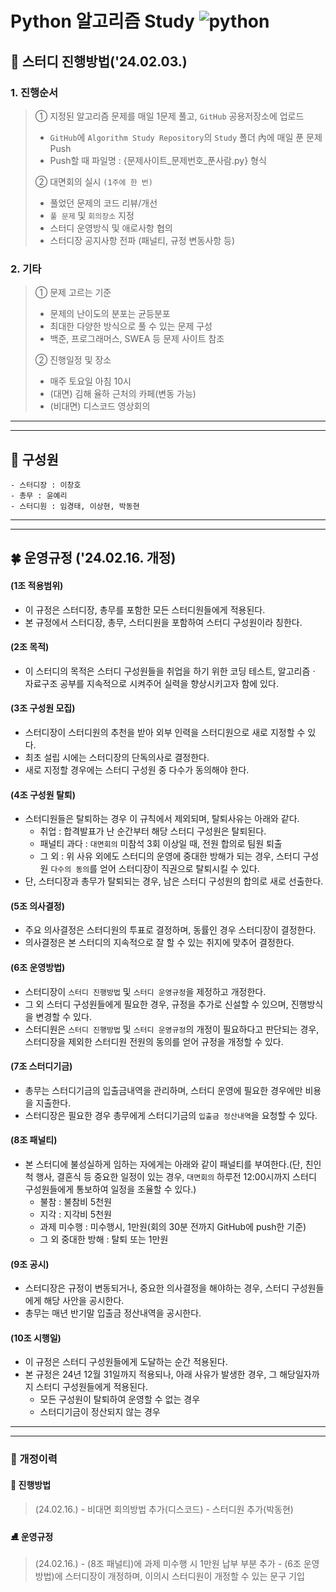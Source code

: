 # Python 알고리즘 Study ![python](https://img.shields.io/badge/Python-3776AB?style=for-the-badge&logo=python&logoColor=white)

## 🐇 스터디 진행방법('24.02.03.)

### 1. 진행순서 
> ① 지정된 알고리즘 문제를 매일 1문제 풀고, `GitHub` 공용저장소에 업로드
> - `GitHub`에 `Algorithm Study Repository`의 `Study` 폴더 內에 매일 푼 문제 Push
> - Push할 때 파일명 : {문제사이트_문제번호_푼사람.py} 형식
> 
> ② 대면회의 실시 `(1주에 한 번)`
>   - 풀었던 문제의 코드 리뷰/개선
>   - `풀 문제` 및 `회의장소` 지정
>   - 스터디 운영방식 및 애로사항 협의 
>   - 스터디장 공지사항 전파 (패널티, 규정 변동사항 등)

### 2. 기타 
> ① 문제 고르는 기준 
>   - 문제의 난이도의 분포는 균등분포
>   - 최대한 다양한 방식으로 풀 수 있는 문제 구성 
>   - 백준, 프로그래머스, SWEA 등 문제 사이트 참조
> 
> ② 진행일정 및 장소 
>   - 매주 토요일 아침 10시
>   - (대면) 김해 율하 근처의 카페(변동 가능)
>   - (비대면) 디스코드 영상회의 
---
---
## 🐬 구성원 
    - 스터디장 : 이창호
    - 총무 : 윤예리
    - 스터디원 : 임경태, 이상현, 박동현
---
---
## 🍀 운영규정 ('24.02.16. 개정)
#### (1조 적용범위) 
- 이 규정은 스터디장, 총무를 포함한 모든 스터디원들에게 적용된다.
- 본 규정에서 스터디장, 총무, 스터디원을 포함하여 스터디 구성원이라 칭한다.

#### (2조 목적) 
- 이 스터디의 목적은 스터디 구성원들을 취업을 하기 위한 코딩 테스트, 알고리즘ㆍ자료구조 공부를 지속적으로 시켜주어 실력을 향상시키고자 함에 있다. 

#### (3조 구성원 모집) 
- 스터디장이 스터디원의 추천을 받아 외부 인력을 스터디원으로 새로 지정할 수 있다.
- 최초 설립 시에는 스터디장의 단독의사로 결정한다.
- 새로 지정할 경우에는 스터디 구성원 중 다수가 동의해야 한다. 

#### (4조 구성원 탈퇴)
- 스터디원들은 탈퇴하는 경우 이 규칙에서 제외되며, 탈퇴사유는 아래와 같다. 
   - 취업 : 합격발표가 난 순간부터 해당 스터디 구성원은 탈퇴된다.
   - 패널티 과다 : `대면회의` 미참석 3회 이상일 때, 전원 합의로 팀원 퇴출
   - 그 외 : 위 사유 외에도 스터디의 운영에 중대한 방해가 되는 경우, 스터디 구성원 `다수의 동의`를 얻어 스터디장이 직권으로 탈퇴시킬 수 있다.
- 단, 스터디장과 총무가 탈퇴되는 경우, 남은 스터디 구성원의 합의로 새로 선출한다.

#### (5조 의사결정) 
- 주요 의사결정은 스터디원의 투표로 결정하며, 동률인 경우 스터디장이 결정한다.
- 의사결정은 본 스터디의 지속적으로 잘 할 수 있는 취지에 맞추어 결정한다.

#### (6조 운영방법)
- 스터디장이 `스터디 진행방법` 및 `스터디 운영규정`을 제정하고 개정한다.
- 그 외 스터디 구성원들에게 필요한 경우, 규정을 추가로 신설할 수 있으며, 진행방식을 변경할 수 있다.
- 스터디원은 `스터디 진행방법` 및 `스터디 운영규정`의 개정이 필요하다고 판단되는 경우, 스터디장을 제외한 스터디원 전원의 동의를 얻어 규정을 개정할 수 있다.

#### (7조 스터디기금) 
- 총무는 스터디기금의 입출금내역을 관리하며, 스터디 운영에 필요한 경우에만 비용을 지출한다.
- 스터디장은 필요한 경우 총무에게 스터디기금의 `입출금 정산내역`을 요청할 수 있다.

#### (8조 패널티) 
- 본 스터디에 불성실하게 임하는 자에게는 아래와 같이 패널티를 부여한다.(단, 친인척 행사, 결혼식 등 중요한 일정이 있는 경우, `대면회의` 하루전 12:00시까지 스터디 구성원들에게 통보하여 일정을 조율할 수 있다.)
   - 불참 : 불참비 5천원 
   - 지각 : 지각비 5천원
   - 과제 미수행 : 미수행시, 1만원(회의 30분 전까지 GitHub에 push한 기준)
   - 그 외 중대한 방해 : 탈퇴 또는 1만원

#### (9조 공시)  
- 스터디장은 규정이 변동되거나, 중요한 의사결정을 해야하는 경우, 스터디 구성원들에게 해당 사안을 공시한다.
- 총무는 매년 반기말 입출금 정산내역을 공시한다.

#### (10조 시행일)
- 이 규정은 스터디 구성원들에게 도달하는 순간 적용된다. 
- 본 규정은 24년 12월 31일까지 적용되나, 아래 사유가 발생한 경우, 그 해당일자까지 스터디 구성원들에게 적용된다. 
   - 모든 구성원이 탈퇴하여 운영할 수 없는 경우 
   - 스터디기금이 정산되지 않는 경우
---
---
### 🔫 개정이력
#### 🎱 진행방법
> (24.02.16.)
    - 비대면 회의방법 추가(디스코드)
    - 스터디원 추가(박동현)

#### ⛸ 운영규정
> (24.02.16.)
    - (8조 패널티)에 과제 미수행 시 1만원 납부 부분 추가
    - (6조 운영방법)에 스터디장이 개정하며, 이의시 스터디원이 개정할 수 있는 문구 기입
